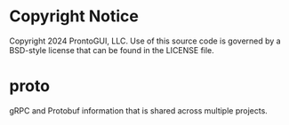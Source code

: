 # Copyright Notice
Copyright 2024 ProntoGUI, LLC.
Use of this source code is governed by a BSD-style license that can be
found in the LICENSE file.

# proto
gRPC and Protobuf information that is shared across multiple projects.
